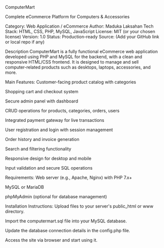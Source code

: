 ComputerMart

Complete eCommerce Platform for Computers & Accessories

Category: Web Application / eCommerce
Author: Maduka Laksahan
Tech Stack: HTML, CSS, PHP, MySQL, JavaScript
License: MIT (or your chosen license)
Version: 1.0
Status: Production-ready
Source: (Add your GitHub link or local repo if any)

Description
ComputerMart is a fully functional eCommerce web application developed using PHP and MySQL for the backend, with a clean and responsive HTML/CSS frontend. It is designed to manage and sell computer-related products such as desktops, laptops, accessories, and more.

Main Features:
Customer-facing product catalog with categories

Shopping cart and checkout system

Secure admin panel with dashboard

CRUD operations for products, categories, orders, users

Integrated payment gateway for live transactions

User registration and login with session management

Order history and invoice generation

Search and filtering functionality

Responsive design for desktop and mobile

Input validation and secure SQL operations

Requirements:
Web server (e.g., Apache, Nginx) with PHP 7.x+

MySQL or MariaDB

phpMyAdmin (optional for database management)

Installation Instructions:
Upload files to your server's public_html or www directory.

Import the computermart.sql file into your MySQL database.

Update the database connection details in the config.php file.

Access the site via browser and start using it.
